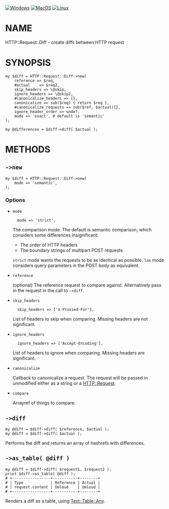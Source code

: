 
[![Windows](https://github.com/Corion/HTTP-Request-Diff/workflows/windows/badge.svg)](https://github.com/Corion/HTTP-Request-Diff/actions?query=workflow%3Awindows)
[![MacOS](https://github.com/Corion/HTTP-Request-Diff/workflows/macos/badge.svg)](https://github.com/Corion/HTTP-Request-Diff/actions?query=workflow%3Amacos)
[![Linux](https://github.com/Corion/HTTP-Request-Diff/workflows/linux/badge.svg)](https://github.com/Corion/HTTP-Request-Diff/actions?query=workflow%3Alinux)

# NAME

HTTP::Request::Diff - create diffs between HTTP request

# SYNOPSIS

    my $diff = HTTP::Request::Diff->new(
        reference => $req,
        #actual    => $req2,
        skip_headers => \@skip,
        ignore_headers => \@skip2,
        #canonicalize_headers => {},
        canonicalize => sub($req) { return $req },
        #canonicalize_requests => sub($ref, $actual){},
        ignore_header_order => undef,
        mode => 'exact', # default is 'semantic'
    );

    my @differences = $diff->diff( $actual );

# METHODS

## `->new`

    my $diff = HTTP::Request::Diff->new(
        mode => 'semantic',
    );

### Options

- `mode`

        mode => 'strict',

    The comparison mode. The default is semantic comparison, which considers some
    differences insignificant:

    - The order of HTTP headers
    - The boundary strings of multipart POST requests

    `strict` mode wants the requests to be as identical as possible.
    `lax` mode considers query parameters in the POST body as equivalent.

- `reference`

    (optional) The reference request to compare against. Alternatively pass in
    the request in the call to `->diff`.

- `skip_headers`

        skip_headers => ['X-Proxied-For'],

    List of headers to skip when comparing. Missing headers are not significant.

- `ignore_headers`

        ignore_headers => ['Accept-Encoding'],

    List of headers to ignore when comparing. Missing headers are significant.

- `canonicalize`

    Callback to canonicalize a request. The request will be passed in unmodified
    either as a string or a [HTTP::Request](https://metacpan.org/pod/HTTP%3A%3ARequest).

- `compare`

    Arrayref of things to compare.

## `->diff`

    my @diff = $diff->diff( $reference, $actual );
    my @diff = $diff->diff( $actual );

Performs the diff and returns an array of hashrefs with differences.

## `->as_table( @diff )`

    my @diff = $diff->diff( $request1, $request2 );
    print $diff->as_table( @diff );
    # +-----------------+-----------+--------+
    # | Type            | Reference | Actual |
    # | request.content | Ümloud    | Umloud |
    # +-----------------+-----------+--------+

Renders a diff as a table, using [Text::Table::Any](https://metacpan.org/pod/Text%3A%3ATable%3A%3AAny).
